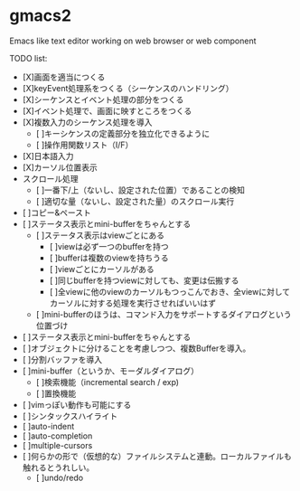 gmacs2
======

Emacs like text editor working on web browser or web component

TODO list:

   * [X]画面を適当につくる
   * [X]keyEvent処理系をつくる（シーケンスのハンドリング）
   * [X]シーケンスとイベント処理の部分をつくる
   * [X]イベント処理で、画面に映すところをつくる
   * [X]複数入力のシーケンス処理を導入
      * [ ]キーシケンスの定義部分を独立化できるように
      * [ ]操作用関数リスト（I/F）
   * [X]日本語入力
   * [X]カーソル位置表示
   * スクロール処理
      * [ ]一番下/上（ないし、設定された位置）であることの検知
      * [ ]適切な量（ないし、設定された量）のスクロール実行
   * [ ]コピー&ペースト
   * [ ]ステータス表示とmini-bufferをちゃんとする
      * [ ]ステータス表示はviewごとにある
         * [ ]viewは必ず一つのbufferを持つ
         * [ ]bufferは複数のviewを持ちうる
         * [ ]viewごとにカーソルがある
         * [ ]同じbufferを持つviewに対しても、変更は伝搬する
         * [ ]全viewに他のviewのカーソルもつっこんでおき、全viewに対してカーソルに対する処理を実行させればいいはず
      * [ ]mini-bufferのほうは、コマンド入力をサポートするダイアログという位置づけ
   * [ ]ステータス表示とmini-bufferをちゃんとする
   * [ ]オブジェクトに分けることを考慮しつつ、複数Bufferを導入。
   * [ ]分割バッファを導入
   * [ ]mini-buffer（というか、モーダルダイアログ）
      * [ ]検索機能（incremental search / exp)
      * [ ]置換機能 
   * [ ]vimっぽい動作も可能にする
   * [ ]シンタックスハイライト
   * [ ]auto-indent
   * [ ]auto-completion
   * [ ]multiple-cursors
   * [ ]何らかの形で（仮想的な）ファイルシステムと連動。ローカルファイルも触れるとうれしい。
	 * [ ]undo/redo




